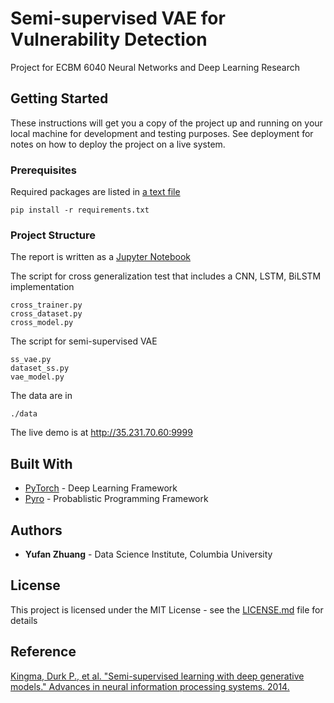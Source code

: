 # Semi-supervised VAE for Vulnerability Detection

Project for ECBM 6040 Neural Networks and Deep Learning Research

## Getting Started

These instructions will get you a copy of the project up and running on your local machine for development and testing purposes. See deployment for notes on how to deploy the project on a live system.

### Prerequisites

Required packages are listed in [a text file](requirement.txt)

```
pip install -r requirements.txt
```

### Project Structure

The report is written as a [Jupyter Notebook](semi_vae.ipynb)

The script for cross generalization test that includes a CNN, LSTM, BiLSTM implementation

```
cross_trainer.py
cross_dataset.py
cross_model.py
```

The script for semi-supervised VAE

```
ss_vae.py
dataset_ss.py
vae_model.py
```

The data are in 

```
./data
```

The live demo is at http://35.231.70.60:9999

## Built With

* [PyTorch](https://pytorch.org/) - Deep Learning Framework
* [Pyro](https://pyro.ai/) - Probablistic Programming Framework


## Authors

* **Yufan Zhuang** - Data Science Institute, Columbia University

## License

This project is licensed under the MIT License - see the [LICENSE.md](LICENSE.md) file for details

## Reference

[Kingma, Durk P., et al. "Semi-supervised learning with deep generative models." Advances in neural information processing systems. 2014.](https://arxiv.org/abs/1406.5298)
